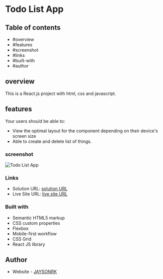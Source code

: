 # Todo List App

## Table of contents

  - #overview
  - #features
  - #screenshot
  - #links
  - #built-with
  - #author

## overview

This is a React.js project with html, css and javascript.

## features

Your users should be able to:

- View the optimal layout for the component depending on their device's screen size
- Able to create and delete list of things.


### screenshot
![Todo List App](./design/desktop-preview.jpg)


### Links

- Solution URL: [solution URL](https://github.com/JAYSONRK/TODO-list_netlify)
- Live Site URL: [live site URL](https://whimsical-cheesecake-011b92.netlify.app/)


### Built with

- Semantic HTML5 markup
- CSS custom properties
- Flexbox
- Mobile-first workflow
- CSS Grid
- React JS library

## Author

- Website - [JAYSONRK](https://jaysonrk.com/)
